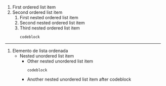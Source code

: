 1. First ordered list item
2. Second ordered list item
   1. First nested ordered list item
   2. Second nested ordered list item
   3. Third nested ordered list item
      ```
      codeblock
      ```

---

1. Elemento de lista ordenada
   - Nested unordered list item
      + Other nested unordered list item
         ```
         codeblock
         ```
      + Another nested unordered list item after codeblock
